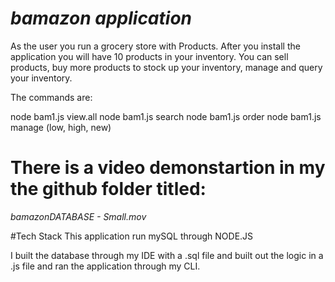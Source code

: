  # *bamazon application*

As the user you run a grocery store with Products.
After you install the application you will have 10 products in your inventory.
You can sell products, buy more products to stock up your inventory, manage and query your inventory.

The commands are:

node bam1.js view.all
node bam1.js search
node bam1.js order
node bam1.js manage (low, high, new)

# There is a video demonstartion in my the github folder titled:

*bamazonDATABASE - Small.mov*


#Tech Stack
This application run mySQL through NODE.JS

I built the database through my IDE with a .sql file and built out the logic in a .js file
and ran the application through my CLI.
